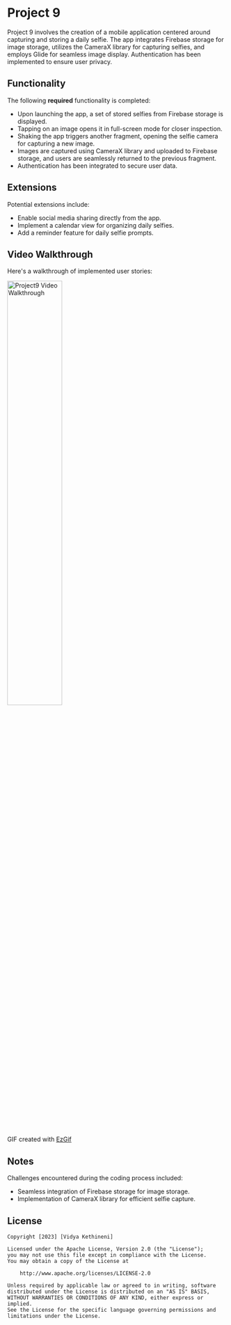 # Project 9

Project 9 involves the creation of a mobile application centered around capturing and storing a daily selfie. The app integrates Firebase storage for image storage, utilizes the CameraX library for capturing selfies, and employs Glide for seamless image display. Authentication has been implemented to ensure user privacy.

## Functionality 

The following **required** functionality is completed:

- Upon launching the app, a set of stored selfies from Firebase storage is displayed.
- Tapping on an image opens it in full-screen mode for closer inspection.
- Shaking the app triggers another fragment, opening the selfie camera for capturing a new image.
- Images are captured using CameraX library and uploaded to Firebase storage, and users are           seamlessly returned to the previous fragment.
- Authentication has been integrated to secure user data.

## Extensions

Potential extensions include:
- Enable social media sharing directly from the app.
- Implement a calendar view for organizing daily selfies.
- Add a reminder feature for daily selfie prompts.

## Video Walkthrough

Here's a walkthrough of implemented user stories:

<img src='Project9 Video Walkthrough.mov' title='Project9 Video Walkthrough' width='50%' alt='Project9 Video Walkthrough' />

GIF created with [EzGif](https://ezgif.com/) 

## Notes

Challenges encountered during the coding process included:
  - Seamless integration of Firebase storage for image storage.
  - Implementation of CameraX library for efficient selfie capture.

## License

    Copyright [2023] [Vidya Kethineni]

    Licensed under the Apache License, Version 2.0 (the "License");
    you may not use this file except in compliance with the License.
    You may obtain a copy of the License at

        http://www.apache.org/licenses/LICENSE-2.0

    Unless required by applicable law or agreed to in writing, software
    distributed under the License is distributed on an "AS IS" BASIS,
    WITHOUT WARRANTIES OR CONDITIONS OF ANY KIND, either express or implied.
    See the License for the specific language governing permissions and
    limitations under the License.
